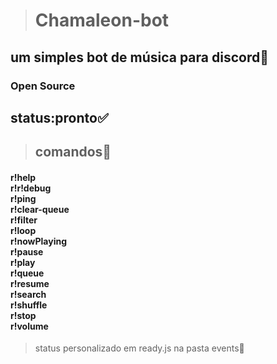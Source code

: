 > <h1>Chamaleon-bot
<h2>um simples bot de música para discord🎵</h2>
</h1>

<h3>Open Source</h3>
<h2>status:pronto✅</h2>


> <h2> comandos🔧 </h2>
 <h4>r!help <br>
 r!r!debug <br>
 r!ping <br>
 r!clear-queue <br>
 r!filter <br>
 r!loop<br>
 r!nowPlaying<br>
 r!pause<br>
 r!play<br>
 r!queue<br>
 r!resume<br>
 r!search<br>
 r!shuffle<br>
 r!stop<br>
 r!volume<br> </h4>

 > <p>status personalizado em ready.js na pasta events📁</p>

